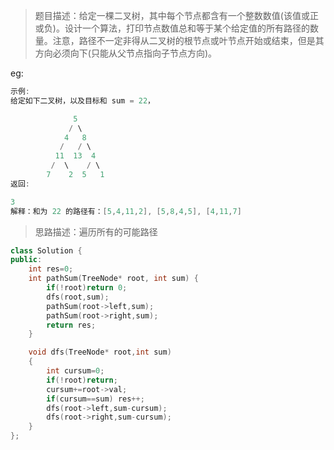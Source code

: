 > 题目描述：给定一棵二叉树，其中每个节点都含有一个整数数值(该值或正或负)。设计一个算法，打印节点数值总和等于某个给定值的所有路径的数量。注意，路径不一定非得从二叉树的根节点或叶节点开始或结束，但是其方向必须向下(只能从父节点指向子节点方向)。
>

eg:

```java
示例:
给定如下二叉树，以及目标和 sum = 22，

              5
             / \
            4   8
           /   / \
          11  13  4
         /  \    / \
        7    2  5   1
返回:

3
解释：和为 22 的路径有：[5,4,11,2], [5,8,4,5], [4,11,7]
```

> 思路描述：遍历所有的可能路径
>

```C++
class Solution {
public:
    int res=0;
    int pathSum(TreeNode* root, int sum) {
        if(!root)return 0;
        dfs(root,sum);
        pathSum(root->left,sum);
        pathSum(root->right,sum);
        return res;
    }

    void dfs(TreeNode* root,int sum)
    {
        int cursum=0;
        if(!root)return;
        cursum+=root->val;
        if(cursum==sum) res++;
        dfs(root->left,sum-cursum);
        dfs(root->right,sum-cursum);
    }
};

```

